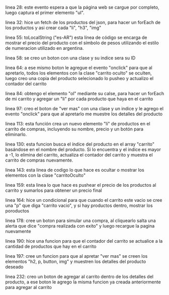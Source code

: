 linea 28: este evento espera a que la página web se cargue por completo, luego captura el primer elemento "ul". 

linea 32: hice un fetch de los productos del json, para hacer un forEach de los productos y asi crear cada "li", "h3", "img"

linea 55: toLocalString ("es-AR") esta línea de código se encarga de mostrar el precio del producto con el símbolo de pesos utilizando el estilo de numeracion utilizado en argentina.

linea 58: se creo un boton con una clase y su indice sera su ID

linea 64: a ese mismo boton le agregue el evento "onclick" para que al apretarlo, todos los elementos con la clase "carrito oculto"  se oculten, luego creo una copia del producto selecionado lo pusheo y actualizo el contador del carrito 

linea 84: obtengo el elemento "ol" mediante su calse, para hacer un forEach de mi carrito y agregar un "li" por cada producto que haya en el carrito

linea 97: creo el boton de "ver mas" con una clase y un indice y le agrego el evento "onclick" para que al apretarlo me muestre los detalles del producto

linea 113: esta función crea un nuevo elemento "li" de productos en el carrito de compras, incluyendo su nombre, precio y un botón para eliminarlo.

linea 130: esta funcion busca el índice del producto en el array "carrito" basándose en el nombre del producto. Si lo encuentra y el indice es mayor a -1, lo elimina del carrito, actualiza el contador del carrito y muestra el carrito de compras nuevamente.

linea 143: esta linea de codigo lo que hace es ocultar o mostrar los elementos con la clase "carritoOculto" 

linea 159: esta linea lo que hace es pushear el precio de los productos al carrito y sumarlos para obtener un precio final

linea 164: hice un condicional para que cuando el carrito este vacio se cree una "p" que diga "carrito vacio", y si hay productos dentro, mostrar los poroductos

linea 178: cree un boton para simular una compra, al cliquearlo salta una alerta que dice "compra realizada con exito" y luego recargue la pagina nuevamente

linea 190: hice una funcion para que el contador del carrito se actualice a la cantidad de productos que hay en el carrito

linea 197: cree un funcion para que al apretar "ver mas" se creen los elementos "h2, p, button, img" y muestren los detalles del producto deseado


linea 232: creo un boton de agregar al carrito dentro de los detalles del producto, a ese boton le agrego la misma funcion ya creada anteriormente para agregar al carrito 
